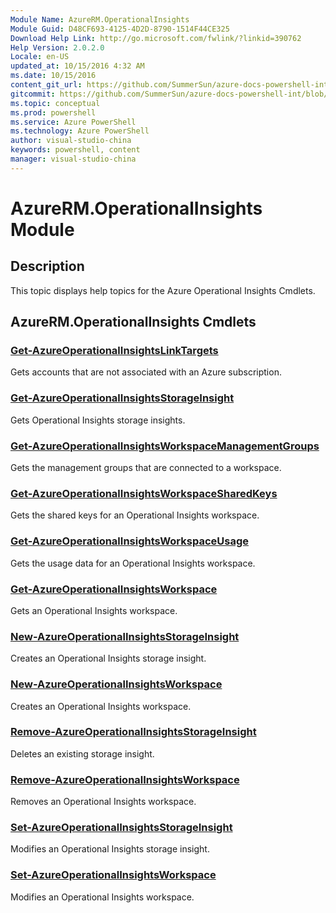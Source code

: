 ```yaml
---
Module Name: AzureRM.OperationalInsights
Module Guid: D48CF693-4125-4D2D-8790-1514F44CE325
Download Help Link: http://go.microsoft.com/fwlink/?linkid=390762
Help Version: 2.0.2.0
Locale: en-US
updated_at: 10/15/2016 4:32 AM
ms.date: 10/15/2016
content_git_url: https://github.com/SummerSun/azure-docs-powershell-int/blob/master/azureps-cmdlets-docs/ResourceManager/AzureRM.OperationalInsights/v0.9.8/CmdletMDs/AzureRM.OperationalInsights.md
gitcommit: https://github.com/SummerSun/azure-docs-powershell-int/blob/1bfd8e268acfc1799ad3f17c5a982578f54443cf/azureps-cmdlets-docs/ResourceManager/AzureRM.OperationalInsights/v0.9.8/CmdletMDs/AzureRM.OperationalInsights.md
ms.topic: conceptual
ms.prod: powershell
ms.service: Azure PowerShell
ms.technology: Azure PowerShell
author: visual-studio-china
keywords: powershell, content
manager: visual-studio-china
---
```


# AzureRM.OperationalInsights Module
## Description
This topic displays help topics for the Azure Operational Insights Cmdlets. 

## AzureRM.OperationalInsights Cmdlets
### [Get-AzureOperationalInsightsLinkTargets](Get-AzureOperationalInsightsLinkTargets.md)
Gets accounts that are not associated with an Azure subscription.


### [Get-AzureOperationalInsightsStorageInsight](Get-AzureOperationalInsightsStorageInsight.md)
Gets Operational Insights storage insights.


### [Get-AzureOperationalInsightsWorkspaceManagementGroups](Get-AzureOperationalInsightsWorkspaceManagementGroups.md)
Gets the management groups that are connected to a workspace.


### [Get-AzureOperationalInsightsWorkspaceSharedKeys](Get-AzureOperationalInsightsWorkspaceSharedKeys.md)
Gets the shared keys for an Operational Insights workspace.


### [Get-AzureOperationalInsightsWorkspaceUsage](Get-AzureOperationalInsightsWorkspaceUsage.md)
Gets the usage data for an Operational Insights workspace.


### [Get-AzureOperationalInsightsWorkspace](Get-AzureOperationalInsightsWorkspace.md)
Gets an Operational Insights workspace.


### [New-AzureOperationalInsightsStorageInsight](New-AzureOperationalInsightsStorageInsight.md)
Creates an Operational Insights storage insight.


### [New-AzureOperationalInsightsWorkspace](New-AzureOperationalInsightsWorkspace.md)
Creates an Operational Insights workspace.


### [Remove-AzureOperationalInsightsStorageInsight](Remove-AzureOperationalInsightsStorageInsight.md)
Deletes an existing storage insight.


### [Remove-AzureOperationalInsightsWorkspace](Remove-AzureOperationalInsightsWorkspace.md)
Removes an Operational Insights workspace.


### [Set-AzureOperationalInsightsStorageInsight](Set-AzureOperationalInsightsStorageInsight.md)
Modifies an Operational Insights storage insight.


### [Set-AzureOperationalInsightsWorkspace](Set-AzureOperationalInsightsWorkspace.md)
Modifies an Operational Insights workspace.



